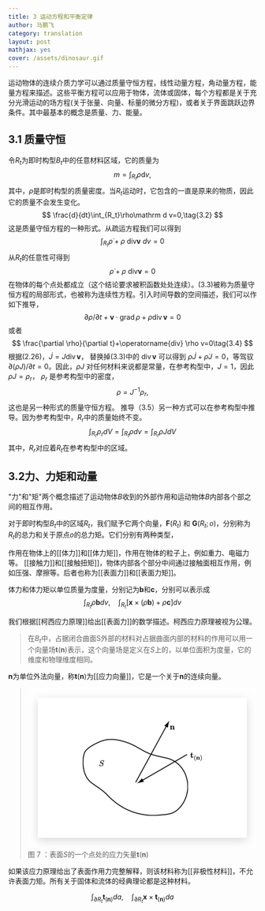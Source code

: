 ```yaml
---
title: 3 运动方程和平衡定律
author: 马鹏飞
category: translation
layout: post
mathjax: yes
cover: /assets/dinosaur.gif
---
```

运动物体的连续介质力学可以通过质量守恒方程，线性动量方程，角动量方程，能量方程来描述。这些平衡方程可以应用于物体，流体或固体，每个方程都是关于充分光滑运动的场方程(关于张量、向量、标量的微分方程)，或者关于界面跳跃边界条件。其中最基本的概念是质量、力、能量。
## 3.1 质量守恒
令$R_t$为即时构型$B_t$中的任意材料区域，它的质量为
$$
m=\int_{R_t}\rho\mathrm d v,\tag{3.1}
$$
其中，$\rho$是即时构型的质量密度。当$R_t$运动时，它包含的一直是原来的物质，因此它的质量不会发生变化。
$$
\frac{d}{dt}\int_{R_t}\rho\mathrm d v=0,\tag{3.2}
$$
这是质量守恒方程的一种形式。从疏运方程我们可以得到
$$
\int_{R_t}\dot{\rho}+\rho \: \text{div} \boldsymbol{v} \:dv=0
$$
从$R_t$的任意性可得到
$$
\dot{\rho}+\rho \: \text{div} \boldsymbol{v}=0\tag{3.3}
$$
在物体的每个点处都成立（这个结论要求被积函数处处连续）。(3.3)被称为质量守恒方程的局部形式，也被称为连续性方程。引入时间导数的空间描述，我们可以作如下推导，
$$
\partial \rho / \partial t+\boldsymbol{v} \cdot \operatorname{grad} \rho+\rho \operatorname{div} \boldsymbol{v}=0
$$
或者
$$
\frac{\partial \rho}{\partial t}+\operatorname{div} \rho v=0\tag{3.4}
$$
根据(2.26)，$\dot{J}=J \operatorname{div} \boldsymbol{v}$，
替换掉(3.3)中的 $\operatorname{div} \boldsymbol{v}$ 可以得到 $\rho \dot{J}+\dot{\rho} J=0$，等驾驭$\partial(\rho J) / \partial t=0$。因此，$\rho J$ 对任何材料来说都是常量，在参考构型中，$J=1$，因此$\rho J=\rho_r$， $\rho_r$ 是参考构型中的密度，
$$
\rho=J^{-1} \rho_r,\tag{3.5}
$$
这也是另一种形式的质量守恒方程。
推导（3.5）另一种方式可以在参考构型中推导。因为参考构型中，$R_r$中的质量始终不变。
$$
\int_{R_r} \rho_r d V=\int_{R_t} \rho d v=\int_{R_r} \rho J d V
$$
其中，$R_r$对应着$R_t$在参考构型中的区域。

## 3.2力、力矩和动量
"力"和"矩"两个概念描述了运动物体$B$收到的外部作用和运动物体$B$内部各个部之间的相互作用。

对于即时构型$B_t$中的区域$R_t$，我们赋予它两个向量，$\boldsymbol{F}\left(R_t\right)$ 和 $\boldsymbol{G}\left(R_t ; o\right)$，分别称为$R_t$的总力和关于原点$o$的总力矩。它们分别有两种类型，

作用在物体上的[[体力]]和[[体力矩]]，作用在物体的粒子上，例如重力、电磁力等。
[[接触力]]和[[接触扭矩]]，物体内部各个部分中间通过接触面相互作用，例如压强、摩擦等。后者也称为[[表面力]]和[[表面力矩]]。

体力和体力矩以单位质量为度量，分别记为$\mathbf{b}$和$\mathbf{c}$，分别可以表示成
$$
\int_{R_t} \rho \boldsymbol{b} d v, \quad \int_{R_t}[\boldsymbol{x} \times(\rho \boldsymbol{b})+\rho \boldsymbol{c}] d v\tag{3.6}
$$



我们根据[[柯西应力原理]]给出[[表面力]]的数学描述。柯西应力原理被视为公理。

>在$B_t$中，占据闭合曲面S外部的材料对占据曲面内部的材料的作用可以用一个向量场$\mathbf{t}(\mathbf{n})$表示，这个向量场是定义在$S$上的，以单位面积为度量，它的维度和物理维度相同。


$\mathbf{n}$为单位外法向量，称$\mathbf{t}(\mathbf{n})$为[[应力向量]]，它是一个关于$\mathbf{n}$的连续向量。

> ![](../attatchments/Pasted%20image%2020221026153715.png)
>  图 7 ：表面$S$的一个点处的应力矢量$\mathbf{t}(\mathbf{n})$

如果该应力原理给出了表面作用力完整解释，则该材料称为[[非极性材料]]，不允许表面力矩。所有关于固体和流体的经典理论都是这种材料。

$$
\int_{\partial R_t} \boldsymbol{t}_{(\boldsymbol{n})} d a, \quad \int_{\partial R_t} \boldsymbol{x} \times \boldsymbol{t}_{(\boldsymbol{n})} d a
$$
